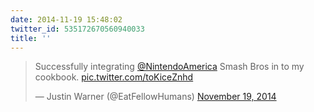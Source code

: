 ```yaml
---
date: 2014-11-19 15:48:02
twitter_id: 535172670560940033
title: ''
---
```


<blockquote class="twitter-tweet"><p lang="en" dir="ltr">Successfully integrating <a href="https://twitter.com/NintendoAmerica?ref_src=twsrc%5Etfw">@NintendoAmerica</a> Smash Bros in to my cookbook. <a href="http://t.co/toKiceZnhd">pic.twitter.com/toKiceZnhd</a></p>&mdash; Justin Warner (@EatFellowHumans) <a href="https://twitter.com/EatFellowHumans/status/535148910906732544?ref_src=twsrc%5Etfw">November 19, 2014</a></blockquote>
<script async src="https://platform.twitter.com/widgets.js" charset="utf-8"></script>
